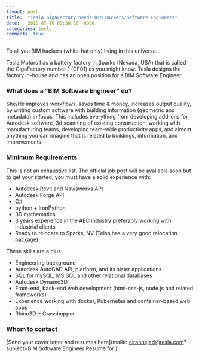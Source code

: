 ```yaml
---
layout: post
title:  "Tesla GigaFactory needs BIM Hackers/Software Engineers"
date:   2018-07-10 09:30:00 -0900
categories: tesla
comments: true
---
```


To all you BIM hackers (white-hat only) living in this universe...

Tesla Motors has a battery factory in Sparks (Nevada, USA) that is called the GigaFactory number 1 (GF01) as you might know. Tesla designs the factory in-house and has an open position for a BIM Software Engineer.


### What does a "BIM Software Engineer" do?

She/He improves workflows, saves time & money, increases output quality, by writing custom software with building information (geometric and metadata) in focus. This includes everything from developing add-ons for Autodesk software, 3d scanning of existing construction, working with manufacturing teams, developing team-wide productivity apps, and almost anything you can imagine that is related to buildings, information, and improvements.


### Minimum Requirements

This is not an exhaustive list. The official job post will be available soon but to get your started, you must have a solid experience with:

- Autodesk Revit and Navisworks API
- Autodesk Forge API
- C#
- python + IronPython
- 3D mathematics
- 3 years experience in the AEC industry preferably working with industrial clients
- Ready to relocate to Sparks, NV (Telsa has a very good relocation package)

These skills are a plus:

- Engineering background
- Autodesk AutoCAD API, platform, and its sister applications
- SQL for mySQL, MS SQL and other relational databases
- Autodesk Dynamo3D
- Front-end, back-end web development (html-css-js, node.js and related frameworks)
- Experience working with docker, Kubernetes and container-based web apps
- Rhino3D + Grasshopper

### Whom to contact

[Send your cover letter and resumes here](mailto:eirannejad@tesla.com?subject=BIM Software Engineer Resume for <put your name here>)


